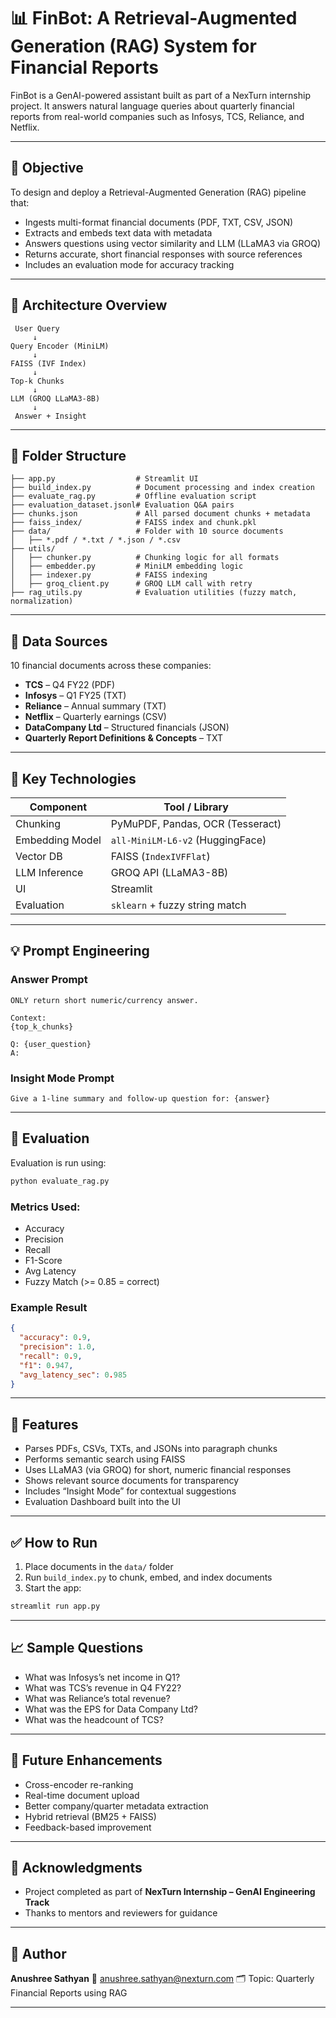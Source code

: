 
# 📊 FinBot: A Retrieval-Augmented Generation (RAG) System for Financial Reports

FinBot is a GenAI-powered assistant built as part of a NexTurn internship project. It answers natural language queries about quarterly financial reports from real-world companies such as Infosys, TCS, Reliance, and Netflix.

---

## 🚀 Objective

To design and deploy a Retrieval-Augmented Generation (RAG) pipeline that:

- Ingests multi-format financial documents (PDF, TXT, CSV, JSON)
- Extracts and embeds text data with metadata
- Answers questions using vector similarity and LLM (LLaMA3 via GROQ)
- Returns accurate, short financial responses with source references
- Includes an evaluation mode for accuracy tracking

---

## 🧠 Architecture Overview

```text
 User Query
     ↓
Query Encoder (MiniLM)
     ↓
FAISS (IVF Index)
     ↓
Top-k Chunks
     ↓
LLM (GROQ LLaMA3-8B)
     ↓
 Answer + Insight
````

---

## 📁 Folder Structure

```
├── app.py                  # Streamlit UI
├── build_index.py          # Document processing and index creation
├── evaluate_rag.py         # Offline evaluation script
├── evaluation_dataset.jsonl# Evaluation Q&A pairs
├── chunks.json             # All parsed document chunks + metadata
├── faiss_index/            # FAISS index and chunk.pkl
├── data/                   # Folder with 10 source documents
│   ├── *.pdf / *.txt / *.json / *.csv
├── utils/
│   ├── chunker.py          # Chunking logic for all formats
│   ├── embedder.py         # MiniLM embedding logic
│   ├── indexer.py          # FAISS indexing
│   ├── groq_client.py      # GROQ LLM call with retry
├── rag_utils.py            # Evaluation utilities (fuzzy match, normalization)
```

---

## 📄 Data Sources

10 financial documents across these companies:

* **TCS** – Q4 FY22 (PDF)
* **Infosys** – Q1 FY25 (TXT)
* **Reliance** – Annual summary (TXT)
* **Netflix** – Quarterly earnings (CSV)
* **DataCompany Ltd** – Structured financials (JSON)
* **Quarterly Report Definitions & Concepts** – TXT

---

## 🔨 Key Technologies

| Component       | Tool / Library                   |
| --------------- | -------------------------------- |
| Chunking        | PyMuPDF, Pandas, OCR (Tesseract) |
| Embedding Model | `all-MiniLM-L6-v2` (HuggingFace) |
| Vector DB       | FAISS (`IndexIVFFlat`)           |
| LLM Inference   | GROQ API (LLaMA3-8B)             |
| UI              | Streamlit                        |
| Evaluation      | `sklearn` + fuzzy string match   |

---

## 💡 Prompt Engineering

### Answer Prompt

```
ONLY return short numeric/currency answer.

Context:
{top_k_chunks}

Q: {user_question}
A:
```

### Insight Mode Prompt

```
Give a 1-line summary and follow-up question for: {answer}
```

---

## 🧪 Evaluation

Evaluation is run using:

```bash
python evaluate_rag.py
```

### Metrics Used:

* Accuracy
* Precision
* Recall
* F1-Score
* Avg Latency
* Fuzzy Match (>= 0.85 = correct)

### Example Result

```json
{
  "accuracy": 0.9,
  "precision": 1.0,
  "recall": 0.9,
  "f1": 0.947,
  "avg_latency_sec": 0.985
}
```

---

## 🎯 Features

* Parses PDFs, CSVs, TXTs, and JSONs into paragraph chunks
* Performs semantic search using FAISS
* Uses LLaMA3 (via GROQ) for short, numeric financial responses
* Shows relevant source documents for transparency
* Includes “Insight Mode” for contextual suggestions
* Evaluation Dashboard built into the UI

---

## ✅ How to Run

1. Place documents in the `data/` folder
2. Run `build_index.py` to chunk, embed, and index documents
3. Start the app:

```bash
streamlit run app.py
```

---

## 📈 Sample Questions

* What was Infosys’s net income in Q1?
* What was TCS’s revenue in Q4 FY22?
* What was Reliance’s total revenue?
* What was the EPS for Data Company Ltd?
* What was the headcount of TCS?

---

## 📌 Future Enhancements

* Cross-encoder re-ranking
* Real-time document upload
* Better company/quarter metadata extraction
* Hybrid retrieval (BM25 + FAISS)
* Feedback-based improvement

---

## 🙌 Acknowledgments

* Project completed as part of **NexTurn Internship – GenAI Engineering Track**
* Thanks to mentors and reviewers for guidance

---

## 👤 Author

**Anushree Sathyan**
📧 [anushree.sathyan@nexturn.com](mailto:anushree.sathyan@nexturn.com)
🗂️ Topic: Quarterly Financial Reports using RAG

---
